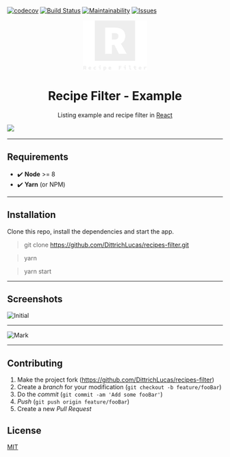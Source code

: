 [![codecov](https://codecov.io/gh/DittrichLucas/recipes-filter/branch/master/graph/badge.svg)](https://codecov.io/gh/DittrichLucas/recipes-filter)
[![Build Status](https://travis-ci.com/DittrichLucas/recipes-filter.svg?branch=master)](https://travis-ci.com/DittrichLucas/recipes-filter)
[![Maintainability](https://api.codeclimate.com/v1/badges/fca5d95e2170932cd5c0/maintainability)](https://codeclimate.com/github/DittrichLucas/recipes-filter/maintainability)
[![Issues](https://codeclimate.com/github/DittrichLucas/recipes-filter/badges/issue_count.svg)](https://github.com/DittrichLucas/recipes-filter/issues)

<!-- Logo -->
<p align="center">
  <a rel="noopener" target="_blank"><img width="150" src="./src/logo.png" alt="Recipe Filter logo"></a></p>
</p>

<!-- Name -->
<h1 align="center">Recipe Filter - Example</h1>

<!-- Badges -->
<div align="center">
    Listing example and recipe filter in <a href="http://facebook.github.io/react/">React</a>
</div>

<!-- Imagens de build -->

![](../header.png)
***
## Requirements
- :heavy_check_mark: **Node** >= 8
- :heavy_check_mark: **Yarn** (or NPM)

***
## Installation

Clone this repo, install the dependencies and start the app.

> git clone https://github.com/DittrichLucas/recipes-filter.git

> yarn

> yarn start
***
## Screenshots

![Initial](https://i.imgur.com/30fJL4i.png)

----

![Mark](https://i.imgur.com/hBlOvcJ.png)
***
## Contributing

1. Make the project fork (<https://github.com/DittrichLucas/recipes-filter>)
1. Create a _branch_ for your modification (`git checkout -b feature/fooBar`)
1. Do the _commit_ (`git commit -am 'Add some fooBar'`)
1. _Push_ (`git push origin feature/fooBar`)
1. Create a new _Pull Request_

## License

[MIT](https://github.com/DittrichLucas/recipes-filter/blob/master/LICENSE)
